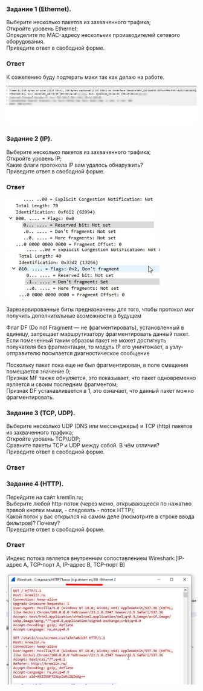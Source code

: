 ### Задание 1 (Ethernet).
<p>Выберите несколько пакетов из захваченного трафика;<br>
Откройте уровень Ethernet;<br>
Определите по MAC-адресу нескольких производителей сетевого оборудования.<br>
Приведите ответ в свободной форме.</p>

### Ответ

К сожелению буду подтерать маки так как делаю на работе.

![skrin][def]



### Задание 2 (IP).
<p>Выберите несколько пакетов из захваченного трафика;<br>
Откройте уровень IP;<br>
Какие флаги протокола IP вам удалось обнаружить?<br>
Приведите ответ в свободной форме.</p>

### Ответ

![skrin][def1] ![skrin][def2]

<p>Зарезервированные биты предназначены для того, чтобы протокол мог получить дополнительные возможности в будущем<br>

Флаг DF (Do not Fragment — не фрагментировать), установленный в единицу, запрещает маршрутизатору фрагментировать данный пакет. Если помеченный таким образом пакет не может достигнуть получателя без фрагментации, то модуль IP его уничтожает, а узлу-отправителю посылается диагностическое сообщение<br>

Поскольку пакет пока еще не был фрагментирован, в поле смещения помещается значение 0;<br>
Признак MF также обнуляется, это показывает, что пакет одновременно является и своим последним фрагментом;<br>
Признак DF устанавливается в 1, это означает, что данный пакет можно фрагментировать.</p>



### Задание 3 (TCP, UDP).
<p>Выберите несколько UDP (DNS или мессенджеры) и TCP (http) пакетов из захваченного трафика;<br>
Откройте уровень TCP\UDP;<br>
Сравните пакеты TCP и UDP между собой. В чём отличия?<br>
Приведите ответ в свободной форме.</p>

### Ответ

### Задание 4 (HTTP).
<p>Перейдите на сайт kremlin.ru;<br>
Выберите любой http-поток (через меню, открывающееся по нажатию правой кнопки мыши, - следовать - поток HTTP);<br>
Какой поток у вас открылся на самом деле (посмотрите в строке ввода фильтров)? Почему?<br>
Приведите ответ в свободной форме.</p>

### Ответ

Индекс потока является внутренним сопоставлением Wireshark:[IP-адрес A, TCP-порт A, IP-адрес B, TCP-порт B]

![skrin][def4]




[def]: https://github.com/Prolink76/NTW-16/blob/image/image/Skrin1.jpg
[def1]:https://github.com/Prolink76/NTW-16/blob/image/image/skrin%202.jpg
[def2]: https://github.com/Prolink76/NTW-16/blob/image/image/skrin3.jpg

[def4]:https://github.com/Prolink76/NTW-16/blob/image/image/image4.png